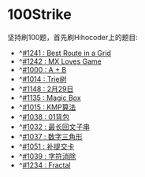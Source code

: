 # 100Strike
坚持刷100题，首先刷Hihocoder上的题目:
- ^[#1241 : Best Route in a Grid](http://hihocoder.com/problemset/problem/1241) 
- ^[#1242 : MX Loves Game](http://hihocoder.com/problemset/problem/1242)
- ^[#1000 : A + B](http://hihocoder.com/problemset/solution/610828)
- ^[#1014 : Trie树](http://hihocoder.com/problemset/problem/1014)
- ^[#1148 : 2月29日](http://hihocoder.com/problemset/problem/1148)
- ^[#1135 : Magic Box](http://hihocoder.com/problemset/problem/1135)
- ^[#1015 : KMP算法](http://hihocoder.com/problemset/problem/1015)
- ^[#1038 : 01背包](http://hihocoder.com/problemset/problem/1038)
- ^[#1032 : 最长回文子串](http://hihocoder.com/problemset/problem/1032)
- ^[#1037 : 数字三角形](http://hihocoder.com/problemset/problem/1037)
- ^[#1051 : 补提交卡](http://hihocoder.com/problemset/problem/1051?sid=623020)
- ^[#1039 : 字符消除](http://hihocoder.com/problemset/problem/1039)
- ^[#1234 : Fractal](http://hihocoder.com/problemset/problem/1234)